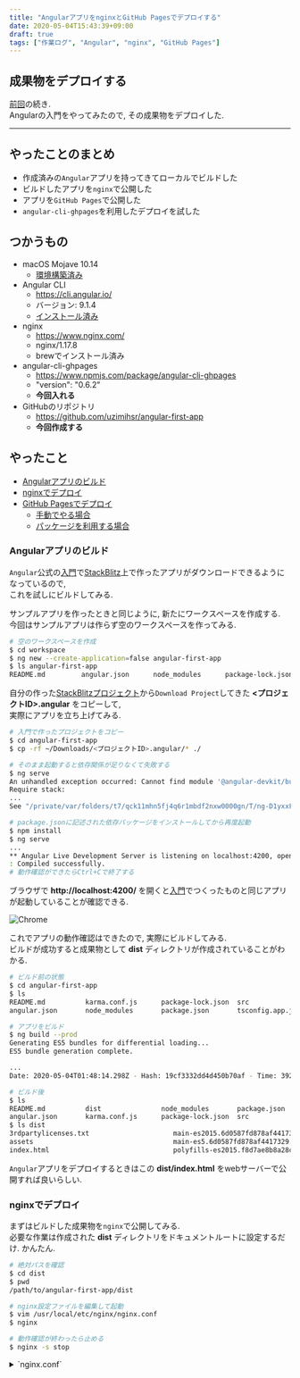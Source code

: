 ```yaml
---
title: "AngularアプリをnginxとGitHub Pagesでデプロイする"
date: 2020-05-04T15:43:39+09:00
draft: true
tags: ["作業ログ", "Angular", "nginx", "GitHub Pages"]
---
```


## 成果物をデプロイする
[前回](https://uzimihsr.github.io/post/2020-05-03-angular-setup/)の続き.  
Angularの入門をやってみたので, その成果物をデプロイした.  

<!--more-->
---

## やったことのまとめ

- 作成済みの`Angular`アプリを持ってきてローカルでビルドした
- ビルドしたアプリを`nginx`で公開した
- アプリを`GitHub Pages`で公開した
- `angular-cli-ghpages`を利用したデプロイを試した

## つかうもの

- macOS Mojave 10.14
    - [環境構築済み](https://uzimihsr.github.io/post/2020-05-03-angular-setup/)
- Angular CLI
    - https://cli.angular.io/
    - バージョン: 9.1.4
    - [インストール済み](https://uzimihsr.github.io/post/2020-05-03-angular-setup/)
- nginx
    - https://www.nginx.com/
    - nginx/1.17.8
    - brewでインストール済み
- angular-cli-ghpages
    - https://www.npmjs.com/package/angular-cli-ghpages
    - "version": "0.6.2"
    - **今回入れる**
- GitHubのリポジトリ
    - https://github.com/uzimihsr/angular-first-app
    - **今回作成する**

## やったこと

- [Angularアプリのビルド](#angularアプリのビルド)
- [nginxでデプロイ](#nginxでデプロイ)
- [GitHub Pagesでデプロイ](#github-pagesでデプロイ)
    - [手動でやる場合](#手動でやる場合)
    - [パッケージを利用する場合](#パッケージを利用する場合)

### Angularアプリのビルド

`Angular`公式の[入門](https://angular.jp/start)で[StackBlitz](https://stackblitz.com/angular/odpeknvxnlq)上で作ったアプリがダウンロードできるようになっているので,  
これを試しにビルドしてみる.  

サンプルアプリを作ったときと同じように, 新たにワークスペースを作成する.  
今回はサンプルアプリは作らず空のワークスペースを作ってみる.  

```bash
# 空のワークスペースを作成
$ cd workspace
$ ng new --create-application=false angular-first-app
$ ls angular-first-app
README.md         angular.json      node_modules      package-lock.json package.json      tsconfig.json     tslint.json
```

自分の作った[StackBlitzプロジェクト](https://stackblitz.com/angular/odpeknvxnlq)から`Download Project`してきた **<プロジェクトID>.angular** をコピーして,  
実際にアプリを立ち上げてみる.  

```bash
# 入門で作ったプロジェクトをコピー
$ cd angular-first-app
$ cp -rf ~/Downloads/<プロジェクトID>.angular/* ./

# そのまま起動すると依存関係が足りなくて失敗する
$ ng serve
An unhandled exception occurred: Cannot find module '@angular-devkit/build-angular/package.json'
Require stack:
...
See "/private/var/folders/t7/qck11mhn5fj4q6r1mbdf2nxw0000gn/T/ng-D1yxxF/angular-errors.log" for further details.

# package.jsonに記述された依存パッケージをインストールしてから再度起動
$ npm install
$ ng serve
...
** Angular Live Development Server is listening on localhost:4200, open your browser on http://localhost:4200/ **
: Compiled successfully.
# 動作確認ができたらCtrl+Cで終了する
```

ブラウザで **http://localhost:4200/** を開くと[入門](https://angular.jp/start)でつくったものと同じアプリが起動していることが確認できる.  

![Chrome](/images/2020-05-04/sc01.png)  


これでアプリの動作確認はできたので, 実際にビルドしてみる.  
ビルドが成功すると成果物として **dist** ディレクトリが作成されていることがわかる.  

```bash
# ビルド前の状態
$ cd angular-first-app
$ ls
README.md          karma.conf.js      package-lock.json  src                tsconfig.json      tslint.json
angular.json       node_modules       package.json       tsconfig.app.json  tsconfig.spec.json

# アプリをビルド
$ ng build --prod
Generating ES5 bundles for differential loading...
ES5 bundle generation complete.

...
Date: 2020-05-04T01:48:14.298Z - Hash: 19cf3332dd4d450b70af - Time: 39294ms

# ビルド後
$ ls
README.md          dist               node_modules       package.json       tsconfig.app.json  tsconfig.spec.json
angular.json       karma.conf.js      package-lock.json  src                tsconfig.json      tslint.json
$ ls dist
3rdpartylicenses.txt                     main-es2015.6d0587fd878af4417329.js      polyfills-es5.30e587ebdc07016ad8d1.js    styles.c7ea3b8058a0e880ad91.css
assets                                   main-es5.6d0587fd878af4417329.js         runtime-es2015.1eba213af0b233498d9d.js
index.html                               polyfills-es2015.f8d7ae8b8a28c567fae7.js runtime-es5.1eba213af0b233498d9d.js
```

`Angular`アプリをデプロイするときはこの **dist/index.html** をwebサーバーで公開すれば良いらしい.  

### nginxでデプロイ
まずはビルドした成果物を`nginx`で公開してみる.  
必要な作業は作成された **dist** ディレクトリをドキュメントルートに設定するだけ. かんたん.  

```bash
# 絶対パスを確認
$ cd dist
$ pwd
/path/to/angular-first-app/dist

# nginx設定ファイルを編集して起動
$ vim /usr/local/etc/nginx/nginx.conf
$ nginx

# 動作確認が終わったら止める
$ nginx -s stop
```

<details><summary>`nginx.conf`</summary><div>
```nginx
worker_processes  1;
events {
    worker_connections  1024;
}

http {
    include       mime.types;
    default_type  application/octet-stream;

    sendfile        on;

    keepalive_timeout  65;

    server {
        listen       8080;
        server_name  localhost;

        location / {
            # Angularアプリのdistディレクトリを指定
            root   /path/to/angular-first-app/dist;
            index  index.html index.htm;
        }

        error_page   500 502 503 504  /50x.html;
        location = /50x.html {
            root   html;
        }
    }

    include servers/*;
}
```
</div></details>

`nginx`が問題なく動いたらブラウザで **http://localhost:8080/** を開く.  
`ng serve`したときと同じアプリが動いていることが確認できる.  

![Chrome](/images/2020-05-04/sc02.png)  

今回はMacの`nginx`だったので手動で止めたけど,  
本番環境で`nginx`がdaemon化されている場合も同様に`nginx.conf`をいじればアプリがデプロイできる. はず.  

### GitHub Pagesでデプロイ

自分でwebサーバーを管理するのが面倒な場合は`GitHub Pages`を使うこともできる.  
デプロイ方法は2通り.  

#### 手動でやる場合

まずは`GitHub Pages`の公開に必要なリポジトリ(**angular-first-app**)を[ここ](https://github.com/new)から作成する.  
`Initialize this repository with a README`のチェックは外しておく.  

今回作ったリポジトリ : https://github.com/uzimihsr/angular-first-app  

このリポジトリにpushしたファイルが`GitHub Pages`として公開されるので,  
[Angularアプリのビルド](#angularアプリのビルド)で作成したディレクトリ(**angular-first-app**)をこのリポジトリに紐付ける.  

```bash
# ng new した時点で.gitが作成されているのでinitはたぶん不要
$ cd angular-first-app
$ ls -a
.                  .editorconfig      .gitignore         angular.json       karma.conf.js      package-lock.json  src                tsconfig.json      tslint.json
..                 .git               README.md          dist               node_modules       package.json       tsconfig.app.json  tsconfig.spec.json

# リポジトリを紐付けて確認
$ git remote add origin https://github.com/uzimihsr/angular-first-app.git
$ git remote -v
origin	https://github.com/uzimihsr/angular-first-app.git (fetch)
origin	https://github.com/uzimihsr/angular-first-app.git (push)

# 一旦commitしておく
$ git add .
$ git commit -m "initial commit"
```

この状態で`Angular`アプリを`GitHub Pages`用にビルドする.  
今回は`--output-path`オプションを指定しているのでビルドした成果物が **dist** ではなく別のディレクトリ **docs** に作成される.  
また, **https://[GitHubアカウント].github.io/[リポジトリ名]/** でアプリにアクセスできるように`--base-href`オプションもつけている.  

```bash
# ビルド前の状態
$ ls
README.md          dist               node_modules       package.json       tsconfig.app.json  tsconfig.spec.json
angular.json       karma.conf.js      package-lock.json  src                tsconfig.json      tslint.json

# 成果物の出力先とアクセスされるときのパスを指定してビルド
$ ng build --prod --output-path docs --base-href /angular-first-app/
Generating ES5 bundles for differential loading...
ES5 bundle generation complete.

...
Date: 2020-05-04T05:50:14.401Z - Hash: 19cf3332dd4d450b70af - Time: 19395ms

# ビルド後の状態
$ ls
README.md          dist               karma.conf.js      package-lock.json  src                tsconfig.json      tslint.json
angular.json       docs               node_modules       package.json       tsconfig.app.json  tsconfig.spec.json

# GitHub Pages用に404ページを作成
$ cp docs/index.html docs/404.html
```

ここまでできたら, すべての変更を`GitHub`のリポジトリに反映する.  

```bash
# すべての変更をcommitしてpush
$ git add .
$ git commit -m "build"
$ git push origin master
```

問題なくpushできたので次に`GitHub Pages`の設定を行う.  

ブラウザで[リポジトリのsettings](https://github.com/uzimihsr/angular-first-app/settings)を開く.  
`GitHub Pages`の設定で`Source`を`master branch /docs folder`に変更する.  
これにより **docs** の内容が`GitHub Pages`として公開される.  

![GitHub](/images/2020-05-04/sc03.png)  

設定反映後以下のようになっていればOK.  

![GitHub](/images/2020-05-04/sc04.png)  

ブラウザで **https://uzimihsr.github.io/angular-first-app/** を開くと,  
`ng serve`したときや`nginx`でデプロイしたときと同じアプリが`GitHub Pages`で公開されているのが確認できる.  

![Chrome](/images/2020-05-04/sc05.png)  

#### パッケージを利用する場合

[angular-cli-ghpages](https://www.npmjs.com/package/angular-cli-ghpages)を使うことで,  
[手動でやる場合](#手動でやる場合)よりも簡単にデプロイできる.  

最初に1回手動でデプロイしたあとはこっちの方法でデプロイするのがよさそうなので,  
[手動でやる場合](#手動でやる場合)で作成したリポジトリをそのまま利用する.  

やることとしては`GitHub Pages`にデプロイする用のパッケージ`angular-cli-ghpages`を追加して,  
`ng deploy`するだけ. かんたん.  

```bash
# リモートリポジトリの確認
$ cd angular-first-app
$ git remote -v
origin	https://github.com/uzimihsr/angular-first-app.git (fetch)
origin	https://github.com/uzimihsr/angular-first-app.git (push)

# パッケージを追加
$ ng add angular-cli-ghpages
Installing packages for tooling via npm.
Installed packages for tooling via npm.
UPDATE angular.json (3753 bytes)

# デプロイ
$ ng deploy --base-href=/angular-first-app/
📦 Building "angular.io-example". Configuration: "production". Your base-href: "/angular-first-app/"
Generating ES5 bundles for differential loading...
ES5 bundle generation complete.

...
Date: 2020-05-04T06:45:54.460Z - Hash: 19cf3332dd4d450b70af - Time: 20338ms


👨‍🚀 Uploading via git, please wait...
🚀 Successfully published via angular-cli-ghpages! Have a nice day!

# リモートリポジトリにmasterブランチの他にgh-pagesブランチが作成されている
$ git branch -a
* master
  remotes/origin/gh-pages
  remotes/origin/master
```

`ng deploy`が成功するとリポジトリに新しく **gh-pages** ブランチが作成されている.  
https://github.com/uzimihsr/angular-first-app/tree/gh-pages  
中身を見ればなんとなくわかるが, [手動でやる場合](#手動でやる場合)でビルドした **docs** の中身と同じものがブランチの直下に作成されている.  
commitとpushも自動でやってくれてるっぽい.  

![GitHub](/images/2020-05-04/sc06.png)  

この **gh-pages** ブランチを`GitHub Pages`として公開するために再度設定を行う.  

ブラウザで[リポジトリのsettings](https://github.com/uzimihsr/angular-first-app/settings)を開く.  
`GitHub Pages`の設定で`Source`を`gh-pages branch`に変更する.  

![GitHub](/images/2020-05-04/sc07.png)  

設定反映後以下のようになっていればOK.  

![GitHub](/images/2020-05-04/sc08.png)  

再度ブラウザで **https://uzimihsr.github.io/angular-first-app/** を開くと,  
これまでと同じアプリが`GitHub Pages`で公開されているのが確認できる.  

![Chrome](/images/2020-05-04/sc05.png)  

これで`GitHub Pages`へのデプロイが簡単になった.  
やったぜ.  

## おわり
以上の手順で`Angular`のアプリを`nginx`や`GitHub Pages`に公開することができた.  

基本的にはローカルでつくったものを`ng serve`で動作確認して,  
問題なければ`ng deploy`で`GitHub Pages`にデプロイ,  
もしくは`ng build`でビルドしたものを本番環境(`nginx`)にデプロイするという流れで開発ができそう.   

これで一通り開発のやり方もわかったのでフロントエンド開発をがんばっていきたい.  

## おまけ
寝てる間におもちゃを積まれてうざそうなねこ  
![そとちゃん](/images/2020-05-04/sotochan.jpg)  

## 参考

- Angularアプリのビルド
    - https://angular.jp/start/start-deployment
    - https://angular.jp/guide/build
- nginxでデプロイ
    - http://nginx.org/en/docs/beginners_guide.html#static
- GitHub Pagesにデプロイ
    - https://angular.jp/guide/deployment#deploy-to-github-pages
    - https://www.npmjs.com/package/angular-cli-ghpages#-quick-start-local-development
    - https://www.npmjs.com/package/angular-cli-ghpages#--base-href
